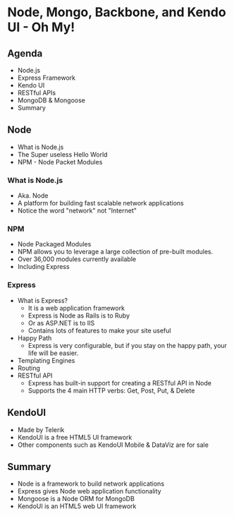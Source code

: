 # Node, Mongo, Backbone, and Kendo UI - Oh My!

## Agenda

* Node.js
* Express Framework
* Kendo UI
* RESTful APIs
* MongoDB & Mongoose
* Summary

## Node

* What is Node.js
* The Super useless Hello World
* NPM - Node Packet Modules

### What is Node.js

* Aka. Node
* A platform for building fast scalable network applications
* Notice the word "network" not "Internet"

### NPM

* Node Packaged Modules
* NPM allows you to leverage a large collection of pre-built modules.
* Over 36,000 modules currently available
* Including Express

### Express

* What is Express?
  * It is a web application framework
  * Express is Node as Rails is to Ruby
  * Or as ASP.NET is to IIS
  * Contains lots of features to make your site useful
* Happy Path
  * Express is very configurable, but if you stay on the happy path, your life
    will be easier.
* Templating Engines
* Routing
* RESTful API
  * Express has built-in support for creating a RESTful API in Node
  * Supports the 4 main HTTP verbs: Get, Post, Put, & Delete

## KendoUI

* Made by Telerik
* KendoUI is a free HTML5 UI framework
* Other components such as KendoUI Mobile & DataViz are for sale


## Summary

* Node is a framework to build network applications
* Express gives Node web application functionality
* Mongoose is a Node ORM for MongoDB
* KendoUI is an HTML5 web UI framework
